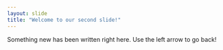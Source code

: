 ```yaml
---
layout: slide
title: "Welcome to our second slide!"
---
```

Something new has been written right here.
Use the left arrow to go back!